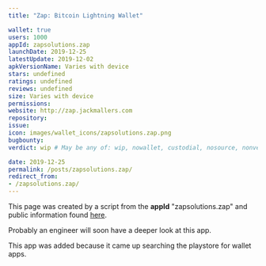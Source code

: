 ```yaml
---
title: "Zap: Bitcoin Lightning Wallet"

wallet: true
users: 1000
appId: zapsolutions.zap
launchDate: 2019-12-25
latestUpdate: 2019-12-02
apkVersionName: Varies with device
stars: undefined
ratings: undefined
reviews: undefined
size: Varies with device
permissions:
website: http://zap.jackmallers.com
repository:
issue:
icon: images/wallet_icons/zapsolutions.zap.png
bugbounty:
verdict: wip # May be any of: wip, nowallet, custodial, nosource, nonverifiable, verifiable, bounty, cert1, cert2, cert3

date: 2019-12-25
permalink: /posts/zapsolutions.zap/
redirect_from:
- /zapsolutions.zap/
---
```


This page was created by a script from the **appId** "zapsolutions.zap" and public
information found
[here](https://play.google.com/store/apps/details?id=zapsolutions.zap).

Probably an engineer will soon have a deeper look at this app.

This app was added because it came up searching the playstore for wallet apps.